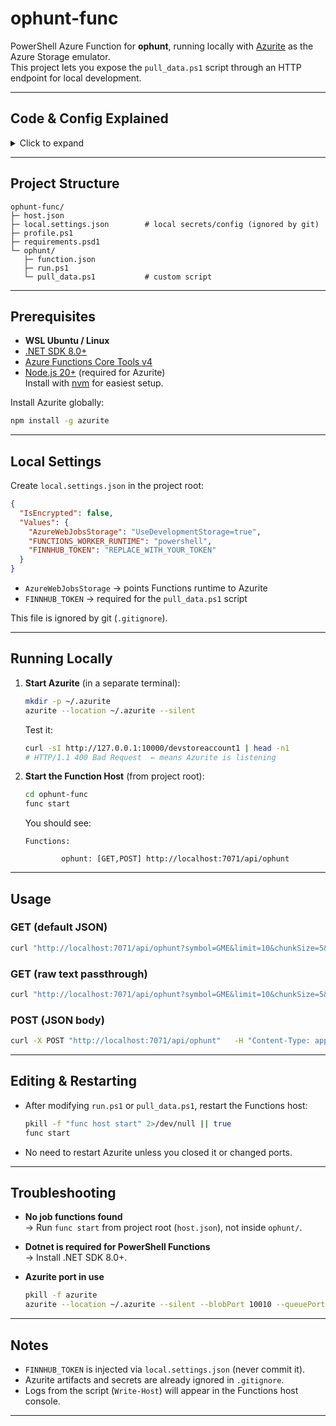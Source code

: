 # ophunt-func

PowerShell Azure Function for **ophunt**, running locally with [Azurite](https://github.com/Azure/Azurite) as the Azure Storage emulator.  
This project lets you expose the `pull_data.ps1` script through an HTTP endpoint for local development.

--- 

## Code & Config Explained

<details>
<summary>Click to expand</summary>

### 🔹 `run.ps1`
- Entry point executed by the Azure Functions runtime.
- Parses query/body parameters from the HTTP request.
- Maps those parameters to `pull_data.ps1`.
- Executes `pull_data.ps1` and captures its output.
- Formats the response:
    - `json` (default) → wrapped in a JSON object.
    - `txt` → raw text passthrough.
- Returns the HTTP response with proper headers.

### 🔹 `pull_data.ps1`
- Custom script containing business logic.
- Fetches and processes option chain data from Finnhub.
- Parameters:
    - `limit` → max rows to fetch.
    - `chunkSize` → rows per request.
    - `dte` → days-to-expiration.
    - `dateCode` → expiration date code.
    - `symbol` → ticker symbol.
- Reads `FINNHUB_TOKEN` from environment variables.
- Outputs structured data (table or JSON).

### 🔹 `function.json`
- Defines the function’s trigger and output bindings.
- In this case:
    - **httpTrigger**: allows the function to be called with GET/POST.
    - **authLevel**: `"function"` requires an API key, `"anonymous"` makes it public.
    - **http** output: sends back the HTTP response.

### 🔹 `host.json`
- Global configuration for the Functions host.
- Defines logging levels, extension settings, and runtime behavior.
- Example: control logging verbosity or queue retry policies.

### 🔹 `profile.ps1`
- Executes once at function app startup.
- Used to preload PowerShell modules, set environment variables, or run initialization logic.
- Example: load Az modules or configure logging.

### 🔹 `requirements.psd1`
- Lists PowerShell module dependencies.
- The Functions runtime downloads and installs these modules automatically.
- Keeps your environment reproducible.

</details>

---

## Project Structure

```
ophunt-func/
├─ host.json
├─ local.settings.json        # local secrets/config (ignored by git)
├─ profile.ps1
├─ requirements.psd1
└─ ophunt/
   ├─ function.json
   ├─ run.ps1
   └─ pull_data.ps1           # custom script
```

---

## Prerequisites

- **WSL Ubuntu / Linux**
- [.NET SDK 8.0+](https://dotnet.microsoft.com/en-us/download)
- [Azure Functions Core Tools v4](https://learn.microsoft.com/en-us/azure/azure-functions/functions-run-local)
- [Node.js 20+](https://nodejs.org/) (required for Azurite)  
  Install with [nvm](https://github.com/nvm-sh/nvm) for easiest setup.

Install Azurite globally:
```bash
npm install -g azurite
```

---

## Local Settings

Create `local.settings.json` in the project root:

```json
{
  "IsEncrypted": false,
  "Values": {
    "AzureWebJobsStorage": "UseDevelopmentStorage=true",
    "FUNCTIONS_WORKER_RUNTIME": "powershell",
    "FINNHUB_TOKEN": "REPLACE_WITH_YOUR_TOKEN"
  }
}
```

- `AzureWebJobsStorage` → points Functions runtime to Azurite  
- `FINNHUB_TOKEN` → required for the `pull_data.ps1` script  

This file is ignored by git (`.gitignore`).

---

## Running Locally

1. **Start Azurite** (in a separate terminal):

   ```bash
   mkdir -p ~/.azurite
   azurite --location ~/.azurite --silent
   ```

   Test it:
   ```bash
   curl -sI http://127.0.0.1:10000/devstoreaccount1 | head -n1
   # HTTP/1.1 400 Bad Request  ← means Azurite is listening
   ```

2. **Start the Function Host** (from project root):

   ```bash
   cd ophunt-func
   func start
   ```

   You should see:
   ```
   Functions:

           ophunt: [GET,POST] http://localhost:7071/api/ophunt
   ```

---

## Usage

### GET (default JSON)
```bash
curl "http://localhost:7071/api/ophunt?symbol=GME&limit=10&chunkSize=5&dte=21&dateCode=250926"
```

### GET (raw text passthrough)
```bash
curl "http://localhost:7071/api/ophunt?symbol=GME&limit=10&chunkSize=5&dte=21&dateCode=250926&format=txt"
```

### POST (JSON body)
```bash
curl -X POST "http://localhost:7071/api/ophunt"   -H "Content-Type: application/json"   -d '{"symbol":"GME","limit":10000,"chunkSize":50,"dte":21,"dateCode":"250926","format":"txt"}'
```

---

## Editing & Restarting

- After modifying `run.ps1` or `pull_data.ps1`, restart the Functions host:
  ```bash
  pkill -f "func host start" 2>/dev/null || true
  func start
  ```
- No need to restart Azurite unless you closed it or changed ports.

---

## Troubleshooting

- **No job functions found**  
  → Run `func start` from project root (`host.json`), not inside `ophunt/`.

- **Dotnet is required for PowerShell Functions**  
  → Install .NET SDK 8.0+.

- **Azurite port in use**  
  ```bash
  pkill -f azurite
  azurite --location ~/.azurite --silent --blobPort 10010 --queuePort 10011 --tablePort 10012
  ```
  
---

## Notes

- `FINNHUB_TOKEN` is injected via `local.settings.json` (never commit it).  
- Azurite artifacts and secrets are already ignored in `.gitignore`.  
- Logs from the script (`Write-Host`) will appear in the Functions host console.

---